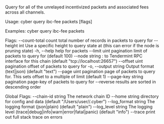 Query for all of the unrelayed incentivized packets and associated fees across all channels.

Usage:
  cyber query ibc-fee packets [flags]

Examples:
cyber query ibc-fee packets

Flags:
      --count-total       count total number of records in packets to query for
      --height int        Use a specific height to query state at (this can error if the node is pruning state)
  -h, --help              help for packets
      --limit uint        pagination limit of packets to query for (default 100)
      --node string       <host>:<port> to Tendermint RPC interface for this chain (default "tcp://localhost:26657")
      --offset uint       pagination offset of packets to query for
  -o, --output string     Output format (text|json) (default "text")
      --page uint         pagination page of packets to query for. This sets offset to a multiple of limit (default 1)
      --page-key string   pagination page-key of packets to query for
      --reverse           results are sorted in descending order

Global Flags:
      --chain-id string     The network chain ID
      --home string         directory for config and data (default "/Users/user//.cyber")
      --log_format string   The logging format (json|plain) (default "plain")
      --log_level string    The logging level (trace|debug|info|warn|error|fatal|panic) (default "info")
      --trace               print out full stack trace on errors

